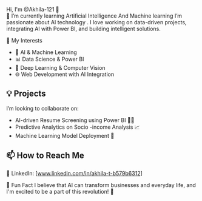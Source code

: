 


Hi, I'm @Akhila-121 👋  
 🌱 I’m currently learning Artificial Intelligence And Machine learning
I’m passionate about AI technology . I love working on data-driven projects, integrating AI with Power BI, and building intelligent solutions.

🔬 My Interests
- 🤖 AI & Machine Learning
- 📊 Data Science & Power BI
- 🧠 Deep Learning & Computer Vision
- 🌐 Web Development with AI Integration

## 💡 Projects 
I’m looking to collaborate on:
- AI-driven Resume Screening using Power BI 📄✨
- Predictive Analytics on Socio -income Analysis 📈
- Machine Learning Model Deployment 🚀

## 📫 How to Reach Me
🔗 LinkedIn: [www.linkedin.com/in/akhila-t-b579b6312]


 🎯 Fun Fact
I believe that AI can transform businesses and everyday life, and I'm excited to be a part of this revolution! 🚀

<!---
Akhila-121/Akhila-121 is a ✨ special ✨ repository because its `README.md` (this file) appears on your GitHub profile.
You can click the Preview link to take a look at your changes.
--->
